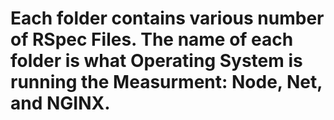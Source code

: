 # Each folder contains various number of RSpec Files. The name of each folder is what Operating System is running the Measurment: Node, Net, and NGINX.
